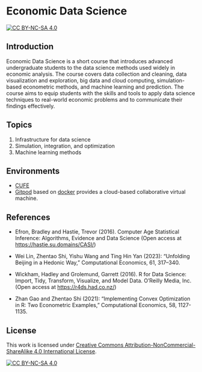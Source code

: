 
# Economic Data Science

[![CC BY-NC-SA 4.0][cc-by-nc-sa-shield]][cc-by-nc-sa]

## Introduction

Economic Data Science is a short course that introduces advanced undergraduate students to the data science methods used widely in economic analysis. The course covers data collection and cleaning, data visualization and exploration, big data and cloud computing, simulation-based econometric methods, and machine learning and prediction. The course aims to equip students with the skills and tools to apply data science techniques to real-world economic problems and to communicate their findings effectively.

## Topics

1. Infrastructure for data science
2. Simulation, integration, and optimization
3. Machine learning methods

## Environments


* [CUFE](https://zhxy.cufe.edu.cn/info/1027/2593.htm)
* [Gitpod](https://gitpod.io/#https://github.com/zhentaoshi/CUFE_ds) based on [docker](https://hub.docker.com/r/ztshi/econ_data_sci/tags) provides a cloud-based collaborative virtual machine.


## References

* Efron, Bradley and Hastie, Trevor (2016). Computer Age Statistical Inference: Algorithms, Evidence and Data Science (Open access at https://hastie.su.domains/CASI/)

* Wei Lin, Zhentao Shi, Yishu Wang and Ting Hin Yan (2023): “Unfolding Beijing in a Hedonic Way,” Computational Economics, 61, 317–340.

* Wickham, Hadley and Grolemund, Garrett (2016). R for Data Science: Import, Tidy, Transform, Visualize, and Model Data. O’Reilly Media, Inc. (Open access at https://r4ds.had.co.nz/)

* Zhan Gao and Zhentao Shi (2021): “Implementing Convex Optimization in R: Two Econometric Examples,” Computational Economics, 58, 1127-1135.




## License


This work is licensed under
[Creative Commons Attribution-NonCommercial-ShareAlike 4.0 International License][cc-by-nc-sa].

[![CC BY-NC-SA 4.0][cc-by-nc-sa-image]][cc-by-nc-sa]

[cc-by-nc-sa]: http://creativecommons.org/licenses/by-nc-sa/4.0/
[cc-by-nc-sa-image]: https://licensebuttons.net/l/by-nc-sa/4.0/88x31.png
[cc-by-nc-sa-shield]: https://img.shields.io/badge/License-CC%20BY--NC--SA%204.0-lightgrey.svg